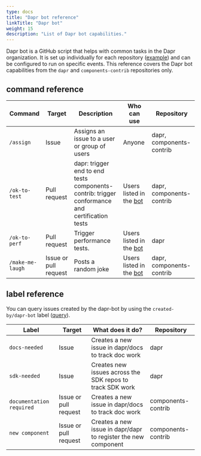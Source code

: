 ```yaml
---
type: docs
title: "Dapr bot reference"
linkTitle: "Dapr bot"
weight: 15
description: "List of Dapr bot capabilities."
---
```


Dapr bot is a GitHub script that helps with common tasks in the Dapr organization. It is set up individually for each repository ([example](https://github.com/dapr/dapr/blob/master/.github/workflows/dapr-bot.yml)) and can be configured to run on specific events. This reference covers the Dapr bot capabilities from the `dapr` and `components-contrib` repositories only.

## command reference

| Command | Target | Description | Who can use | Repository |
|---------|--------|-------------|-------------|------------|
| `/assign` | Issue | Assigns an issue to a user or group of users | Anyone | dapr, components-contrib |
| `/ok-to-test` | Pull request | dapr: trigger end to end tests <br/> components-contrib: trigger conformance and certification tests | Users listed in the [bot](https://github.com/dapr/dapr/blob/master/.github/scripts/dapr_bot.js)  | dapr, components-contrib |
| `/ok-to-perf` | Pull request | Trigger performance tests. | Users listed in the [bot](https://github.com/dapr/dapr/blob/master/.github/scripts/dapr_bot.js) | dapr |
| `/make-me-laugh` | Issue or pull request | Posts a random joke | Users listed in the [bot](https://github.com/dapr/dapr/blob/master/.github/scripts/dapr_bot.js) | dapr, components-contrib |

## label reference

You can query issues created by the dapr-bot by using the `created-by/dapr-bot` label ([query](https://github.com/search?q=org%3Adapr%20is%3Aissue%20label%3Acreated-by%2Fdapr-bot%20&type=issues)).

| Label | Target | What does it do? | Repository |
|-------|--------|------------------|------------|
| `docs-needed` | Issue | Creates a new issue in dapr/docs to track doc work | dapr |
| `sdk-needed` | Issue | Creates new issues across the SDK repos to track SDK work | dapr |
| `documentation required` | Issue or pull request | Creates a new issue in dapr/docs to track doc work | components-contrib |
| `new component` | Issue or pull request | Creates a new issue in dapr/dapr to register the new component | components-contrib |
